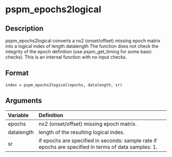 # pspm_epochs2logical
## Description
pspm_epochs2logical converts a nx2 (onset/offset) missing epoch matrix into a logical index of length datalength The function does not check the integrity of the epoch definition (use pspm_get_timing for some basic checks). This is an internal function with no input checks.

## Format
`index = pspm_epochs2logical(epochs, datalength, sr)`

## Arguments
| Variable | Definition |
|:--|:--|
| epochs | nx2 (onset/offset) missing epoch matrix. |
| datalength | length of the resulting logical index. |
| sr | if epochs are specified in seconds: sample rate if epochs are specified in terms of data samples: 1. |

